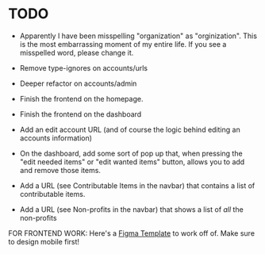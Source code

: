 # TODO

- Apparently I have been misspelling "organization" as "orginization". This is the most embarrassing moment of my entire life. If you see a misspelled word, please change it.

- Remove type-ignores on accounts/urls

- Deeper refactor on accounts/admin

- Finish the frontend on the homepage.

- Finish the frontend on the dashboard

- Add an edit account URL (and of course the logic behind editing an accounts information)

- On the dashboard, add some sort of pop up that, when pressing the "edit needed items" or "edit wanted items" button, allows you to add and remove those items.

- Add a URL (see Contributable Items in the navbar) that contains a list of contributable items.

- Add a URL (see Non-profits in the navbar) that shows a list of _all_ the non-profits

FOR FRONTEND WORK: Here's a [Figma Template](https://www.figma.com/file/pKaku2N7xVPbCGQb1p6LIJ/NPL?type=design&node-id=0-1&mode=design&t=mc7YWpRIbtvPRkHG-11) to work off of. Make sure to design mobile first!
